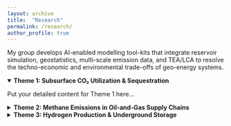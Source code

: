 ```yaml
---
layout: archive
title:  "Research"
permalink: /research/
author_profile: true
---
```


My group develops AI-enabled modelling tool-kits that integrate reservoir
simulation, geostatistics, multi-scale emission data, and TEA/LCA to resolve
the techno-economic and environmental trade-offs of geo-energy systems.

<details class="accordion" open>
  <summary><strong>Theme 1: Subsurface CO₂ Utilization &amp; Sequestration</strong></summary>
  <p>Put your detailed content for Theme 1 here…</p>
</details>

<details class="accordion">
  <summary><strong>Theme 2: Methane Emissions in Oil-and-Gas Supply Chains</strong></summary>
  <p>Put your detailed content for Theme 2 here…</p>
</details>

<details class="accordion">
  <summary><strong>Theme 3: Hydrogen Production & Underground Storage</strong></summary>
  <p>Put your detailed content for Theme 3 here…</p>
</details>

<script>
document.addEventListener('DOMContentLoaded', () => {
  const accordions = document.querySelectorAll('details.accordion');
  accordions.forEach((acc) => {
    acc.addEventListener('toggle', () => {
      if (acc.open) {
        accordions.forEach((other) => {
          if (other !== acc) other.open = false;
        });
      }
    });
  });
});
</script>
